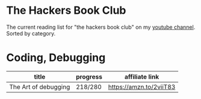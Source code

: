 # The Hackers Book Club
The current reading list for "the hackers book club" on my [youtube channel](https://youtube.com/devnull1337). Sorted by category.

# Coding, Debugging
| title | progress | affiliate link |
|---|---|---|
| The Art of debugging |  218/280 | https://amzn.to/2viiT83 |

